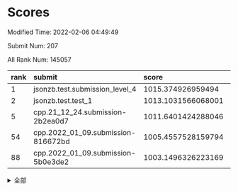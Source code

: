 # Scores

Modified Time: 2022-02-06 04:49:49

Submit Num: 207

All Rank Num: 145057

| rank |               submit               |       score        |       sigma        | pk_num |
| :--- | :--------------------------------- | :----------------- | :----------------- | :----- |
| 1    | jsonzb.test.submission_level_4     | 1015.374926959494  | 0.9049137892996826 | 2801   |
| 2    | jsonzb.test.test_1                 | 1013.1031566068001 | 0.8267947489612626 | 2806   |
| 5    | cpp.21_12_24.submission-2b2ea0d7   | 1011.6401424288046 | 0.7802438962970519 | 2805   |
| 54   | cpp.2022_01_09.submission-816672bd | 1005.4557528159794 | 0.7096960163122185 | 2798   |
| 88   | cpp.2022_01_09.submission-5b0e3de2 | 1003.1496326223169 | 0.7113558486343665 | 2804   |


<details>
<summary>全部</summary>

| rank |                 submit                 |       score        |       sigma        | pk_num |
| :--- | :------------------------------------- | :----------------- | :----------------- | :----- |
| 1    | jsonzb.test.submission_level_4         | 1015.374926959494  | 0.9049137892996826 | 2801   |
| 2    | jsonzb.test.test_1                     | 1013.1031566068001 | 0.8267947489612626 | 2806   |
| 3    | gobigger.level_3.submission_level_3_35 | 1011.8549843579926 | 0.7735928967767165 | 2801   |
| 4    | gobigger.level_3.submission_level_3_48 | 1011.7209508316984 | 0.7869532430473323 | 2801   |
| 5    | cpp.21_12_24.submission-2b2ea0d7       | 1011.6401424288046 | 0.7802438962970519 | 2805   |
| 6    | gobigger.level_3.submission_level_3_6  | 1011.2948657203966 | 0.7562449452349308 | 2804   |
| 7    | gobigger.level_3.submission_level_3_14 | 1011.1862595643146 | 0.7743861163636121 | 2801   |
| 8    | gobigger.level_3.submission_level_3_46 | 1011.0232643085671 | 0.7908925912075546 | 2798   |
| 9    | gobigger.level_3.submission_level_3_45 | 1010.9927262789918 | 0.7711746773816088 | 2808   |
| 10   | gobigger.level_3.submission_level_3_40 | 1010.8368177579455 | 0.7649223246265942 | 2803   |
| 11   | gobigger.level_3.submission_level_3_39 | 1010.5048759890823 | 0.755686953790629  | 2804   |
| 12   | gobigger.level_3.submission_level_3_2  | 1010.3546443508561 | 0.7682538179319848 | 2802   |
| 13   | gobigger.level_3.submission_level_3_36 | 1010.305511989316  | 0.7863222783985725 | 2807   |
| 14   | gobigger.level_3.submission_level_3_49 | 1010.2708508600023 | 0.7582835252947139 | 2810   |
| 15   | gobigger.level_3.submission_level_3_12 | 1010.2248563856087 | 0.7553885166069699 | 2799   |
| 16   | gobigger.level_3.submission_level_3_8  | 1010.2201086220613 | 0.7552093071433506 | 2808   |
| 17   | gobigger.level_3.submission_level_3_19 | 1010.1852238789033 | 0.7391494886133764 | 2802   |
| 18   | gobigger.level_3.submission_level_3_13 | 1010.1362225917626 | 0.7704340566798986 | 2795   |
| 19   | gobigger.level_3.submission_level_3_38 | 1010.1309262937395 | 0.7552517058462496 | 2806   |
| 20   | gobigger.level_3.submission_level_3_7  | 1010.1252868804572 | 0.7402238678853    | 2803   |
| 21   | gobigger.level_3.submission_level_3_43 | 1010.0335022796601 | 0.7644592380138379 | 2804   |
| 22   | gobigger.level_3.submission_level_3_42 | 1010.0302578821282 | 0.7553158919192174 | 2800   |
| 23   | gobigger.level_3.submission_level_3_21 | 1009.9572029564682 | 0.7542002861024292 | 2804   |
| 24   | gobigger.level_3.submission_level_3_30 | 1009.9471796878144 | 0.7691774095095603 | 2804   |
| 25   | gobigger.level_3.submission_level_3_5  | 1009.9445944871001 | 0.7610099233471471 | 2808   |
| 26   | gobigger.level_3.submission_level_3_28 | 1009.9149801593485 | 0.759773726805774  | 2803   |
| 27   | gobigger.level_3.submission_level_3_47 | 1009.8952870608573 | 0.7491271369886959 | 2803   |
| 28   | gobigger.level_3.submission_level_3_4  | 1009.8373808219302 | 0.7357842950383378 | 2803   |
| 29   | gobigger.level_3.submission_level_3_17 | 1009.7529412274421 | 0.7535371237754219 | 2804   |
| 30   | gobigger.level_3.submission_level_3_0  | 1009.6638289838997 | 0.7567955376865934 | 2796   |
| 31   | gobigger.level_3.submission_level_3_16 | 1009.6004622397935 | 0.7467953580217078 | 2804   |
| 32   | gobigger.level_3.submission_level_3_32 | 1009.5599460873158 | 0.7625467575390138 | 2803   |
| 33   | gobigger.level_3.submission_level_3_29 | 1009.5394869723191 | 0.7548544442754853 | 2801   |
| 34   | gobigger.level_3.submission_level_3_41 | 1009.5267573908304 | 0.733792507150567  | 2802   |
| 35   | gobigger.level_3.submission_level_3_27 | 1009.4751790259838 | 0.7404404837450514 | 2808   |
| 36   | gobigger.level_3.submission_level_3_22 | 1009.4460518956415 | 0.7730759721095953 | 2802   |
| 37   | gobigger.level_3.submission_level_3_11 | 1009.4351399468092 | 0.7488101928822721 | 2802   |
| 38   | gobigger.level_3.submission_level_3_15 | 1009.3392410984485 | 0.7548090467277149 | 2800   |
| 39   | gobigger.level_3.submission_level_3_20 | 1009.3091240848911 | 0.751878083176952  | 2803   |
| 40   | gobigger.level_3.submission_level_3_23 | 1009.2211214840256 | 0.747686560889244  | 2800   |
| 41   | gobigger.level_3.submission_level_3_37 | 1009.1670177063955 | 0.7502637654349731 | 2805   |
| 42   | gobigger.level_3.submission_level_3_33 | 1009.1446591821663 | 0.7517188600149729 | 2802   |
| 43   | gobigger.level_3.submission_level_3_24 | 1009.0654262726417 | 0.7495341999159185 | 2801   |
| 44   | gobigger.level_3.submission_level_3_1  | 1009.0313590609505 | 0.7311844502185649 | 2799   |
| 45   | gobigger.level_3.submission_level_3_9  | 1008.90527315962   | 0.7280808429542289 | 2798   |
| 46   | gobigger.level_3.submission_level_3_26 | 1008.8594107535583 | 0.7469865031531672 | 2801   |
| 47   | gobigger.level_3.submission_level_3_18 | 1008.8529579098731 | 0.7312492948782349 | 2805   |
| 48   | gobigger.level_3.submission_level_3_44 | 1008.8149711464093 | 0.7625018017065244 | 2800   |
| 49   | gobigger.level_3.submission_level_3_3  | 1008.5791507404076 | 0.731117055509846  | 2804   |
| 50   | gobigger.level_3.submission_level_3_10 | 1008.4229180135285 | 0.7322713522280763 | 2803   |
| 51   | gobigger.level_3.submission_level_3_34 | 1008.401504085926  | 0.7481946948790758 | 2804   |
| 52   | gobigger.level_3.submission_level_3_25 | 1008.3549777629967 | 0.7554757302700944 | 2804   |
| 53   | gobigger.level_3.submission_level_3_31 | 1008.1478982734576 | 0.7501560090491903 | 2802   |
| 54   | cpp.2022_01_09.submission-816672bd     | 1005.4557528159794 | 0.7096960163122185 | 2798   |
| 55   | gobigger.level_1.submission_level_1_22 | 1004.7337047545507 | 0.7288609186148253 | 2804   |
| 56   | gobigger.level_1.submission_level_1_6  | 1004.4735771626191 | 0.7126565958509513 | 2806   |
| 57   | gobigger.level_1.submission_level_1_15 | 1004.3131026271711 | 0.6993675305624081 | 2806   |
| 58   | gobigger.level_1.submission_level_1_12 | 1004.2733343733945 | 0.719776516579445  | 2799   |
| 59   | gobigger.level_1.submission_level_1_24 | 1004.1160223543869 | 0.7152271499436504 | 2807   |
| 60   | gobigger.level_1.submission_level_1_5  | 1004.0550346948479 | 0.7117383207743614 | 2806   |
| 61   | gobigger.level_1.submission_level_1_29 | 1003.9990583007592 | 0.716609769674754  | 2798   |
| 62   | gobigger.level_1.submission_level_1_2  | 1003.9703744057313 | 0.7231955838941688 | 2809   |
| 63   | gobigger.level_1.submission_level_1_41 | 1003.9615445454908 | 0.7255238027797921 | 2803   |
| 64   | gobigger.level_1.submission_level_1_3  | 1003.9546119600708 | 0.7202546764816241 | 2805   |
| 65   | gobigger.level_1.submission_level_1_21 | 1003.9321343915057 | 0.7081085341193035 | 2805   |
| 66   | gobigger.level_1.submission_level_1_31 | 1003.8568010788774 | 0.7246038537245579 | 2805   |
| 67   | gobigger.level_1.submission_level_1_47 | 1003.8338241786664 | 0.7092263041150647 | 2802   |
| 68   | gobigger.level_1.submission_level_1_39 | 1003.821922233524  | 0.7119100016872891 | 2802   |
| 69   | gobigger.level_1.submission_level_1_8  | 1003.8103631530645 | 0.7099239993592217 | 2805   |
| 70   | gobigger.level_1.submission_level_1_26 | 1003.800248809644  | 0.7221385420588858 | 2799   |
| 71   | gobigger.level_1.submission_level_1_7  | 1003.763752439596  | 0.7306884924647774 | 2803   |
| 72   | gobigger.level_1.submission_level_1_44 | 1003.757659812015  | 0.7240434767955894 | 2809   |
| 73   | gobigger.level_1.submission_level_1_11 | 1003.7511419805559 | 0.7306117747899484 | 2798   |
| 74   | gobigger.level_1.submission_level_1_34 | 1003.7110239306877 | 0.7101695342295368 | 2802   |
| 75   | gobigger.level_1.submission_level_1_27 | 1003.7029292218122 | 0.7164503758393038 | 2803   |
| 76   | gobigger.level_1.submission_level_1_33 | 1003.6988067823685 | 0.7273267730482673 | 2796   |
| 77   | gobigger.level_1.submission_level_1_17 | 1003.6254074787636 | 0.7228866205489951 | 2803   |
| 78   | gobigger.level_1.submission_level_1_9  | 1003.5490541133561 | 0.7118794553940218 | 2803   |
| 79   | gobigger.level_1.submission_level_1_38 | 1003.5460636508071 | 0.7208832808529542 | 2801   |
| 80   | gobigger.level_1.submission_level_1_43 | 1003.4399833322099 | 0.7207086327452007 | 2809   |
| 81   | gobigger.level_1.submission_level_1_40 | 1003.3408652684337 | 0.7126029395077378 | 2798   |
| 82   | gobigger.level_1.submission_level_1_1  | 1003.3007051440059 | 0.718682718082979  | 2804   |
| 83   | gobigger.level_1.submission_level_1_42 | 1003.2969300663951 | 0.7167080897916989 | 2805   |
| 84   | gobigger.level_1.submission_level_1_19 | 1003.292271227907  | 0.7226799977150677 | 2799   |
| 85   | gobigger.level_1.submission_level_1_49 | 1003.270668848491  | 0.7155206807082323 | 2807   |
| 86   | gobigger.level_1.submission_level_1_37 | 1003.2008079190365 | 0.7209122821077617 | 2806   |
| 87   | gobigger.level_1.submission_level_1_32 | 1003.1735741822761 | 0.7192134095887276 | 2806   |
| 88   | cpp.2022_01_09.submission-5b0e3de2     | 1003.1496326223169 | 0.7113558486343665 | 2804   |
| 89   | gobigger.level_1.submission_level_1_14 | 1003.0861705476897 | 0.7248009157791415 | 2798   |
| 90   | gobigger.level_1.submission_level_1_0  | 1002.6567063911085 | 0.7131444090593666 | 2800   |
| 91   | gobigger.level_1.submission_level_1_18 | 1002.4896859772929 | 0.7145437138347177 | 2808   |
| 92   | gobigger.level_1.submission_level_1_23 | 1002.4318897383097 | 0.709811472082223  | 2805   |
| 93   | gobigger.level_1.submission_level_1_28 | 1002.3946588030406 | 0.712745246268903  | 2805   |
| 94   | gobigger.level_1.submission_level_1_30 | 1002.36283978686   | 0.7099206458877717 | 2804   |
| 95   | gobigger.level_1.submission_level_1_13 | 1002.3266582169493 | 0.7091994958260379 | 2804   |
| 96   | gobigger.level_1.submission_level_1_25 | 1002.2796726852865 | 0.7123372077254521 | 2804   |
| 97   | gobigger.level_1.submission_level_1_46 | 1002.2441124111094 | 0.707496248330082  | 2804   |
| 98   | gobigger.level_1.submission_level_1_35 | 1002.2105777572186 | 0.7028773812878772 | 2804   |
| 99   | gobigger.level_1.submission_level_1_4  | 1002.2096590244112 | 0.707204697205361  | 2801   |
| 100  | gobigger.level_1.submission_level_1_48 | 1002.1856096299521 | 0.7070202286111745 | 2808   |
| 101  | gobigger.level_1.submission_level_1_36 | 1002.0324997217328 | 0.7136680295048418 | 2808   |
| 102  | gobigger.level_1.submission_level_1_16 | 1001.9711919468102 | 0.7139519178706331 | 2802   |
| 103  | gobigger.level_1.submission_level_1_45 | 1001.9526448929018 | 0.718803029167529  | 2804   |
| 104  | gobigger.level_1.submission_level_1_20 | 1001.457179935021  | 0.7039767058295098 | 2799   |
| 105  | gobigger.level_1.submission_level_1_10 | 1001.4289723942146 | 0.7103555363308514 | 2801   |
| 106  | gobigger.random.submission_random_46   | 997.1130375887246  | 0.7211616287084878 | 2803   |
| 107  | gobigger.random.submission_random_48   | 997.0752464286581  | 0.7049762775094048 | 2800   |
| 108  | gobigger.random.submission_random_32   | 997.0408452214153  | 0.7069505803982049 | 2801   |
| 109  | gobigger.random.submission_random_37   | 997.0400032597038  | 0.7056238108879719 | 2803   |
| 110  | gobigger.random.submission_random_6    | 996.9298818419479  | 0.7078712883420313 | 2806   |
| 111  | gobigger.random.submission_random_28   | 996.910111371539   | 0.7098044781010101 | 2796   |
| 112  | gobigger.random.submission_random_25   | 996.8920042482364  | 0.7001433306477706 | 2805   |
| 113  | gobigger.random.submission_random_20   | 996.8253429850375  | 0.7093956845716782 | 2800   |
| 114  | gobigger.random.submission_random_23   | 996.6957750555652  | 0.6954181283185573 | 2805   |
| 115  | gobigger.random.submission_random_21   | 996.5975715988402  | 0.7150136644835466 | 2801   |
| 116  | gobigger.random.submission_random_0    | 996.5639217916306  | 0.7073394950109421 | 2807   |
| 117  | gobigger.random.submission_random_12   | 996.5469638982656  | 0.6960155619525348 | 2807   |
| 118  | gobigger.random.submission_random_29   | 996.5313519765027  | 0.7132485098620681 | 2799   |
| 119  | gobigger.random.submission_random_24   | 996.4730805104953  | 0.7196233824262663 | 2803   |
| 120  | gobigger.random.submission_random_35   | 996.4261263789892  | 0.6956851801657479 | 2801   |
| 121  | gobigger.random.submission_random_9    | 996.3807690978973  | 0.7169671080946985 | 2806   |
| 122  | gobigger.random.submission_random_2    | 996.3307336202789  | 0.7162180841838088 | 2806   |
| 123  | gobigger.random.submission_random_44   | 996.3028763484879  | 0.7072179780819698 | 2806   |
| 124  | gobigger.random.submission_random_8    | 996.2163218414494  | 0.7111053703937374 | 2802   |
| 125  | gobigger.random.submission_random_16   | 996.2133617953174  | 0.7110160551784286 | 2805   |
| 126  | gobigger.random.submission_random_18   | 996.1492470535123  | 0.7092374374110993 | 2799   |
| 127  | gobigger.random.submission_random_5    | 996.1345709694833  | 0.7211045511450356 | 2805   |
| 128  | gobigger.random.submission_random_17   | 996.0626060581849  | 0.7119853804141025 | 2804   |
| 129  | gobigger.random.submission_random_39   | 996.0599782226152  | 0.7014056778538282 | 2802   |
| 130  | gobigger.random.submission_random_3    | 996.0342884570075  | 0.7104397050028604 | 2806   |
| 131  | gobigger.random.submission_random_11   | 996.0284234715521  | 0.7042070456789106 | 2808   |
| 132  | gobigger.random.submission_random_27   | 995.901863446036   | 0.7084232776625872 | 2800   |
| 133  | gobigger.random.submission_random_42   | 995.8907321428194  | 0.7018464232306673 | 2800   |
| 134  | gobigger.random.submission_random_45   | 995.8834204461984  | 0.7143998949626306 | 2803   |
| 135  | gobigger.random.submission_random_41   | 995.8778087917462  | 0.7097201461253466 | 2805   |
| 136  | gobigger.random.submission_random_26   | 995.8729443247632  | 0.7142651792506309 | 2802   |
| 137  | gobigger.random.submission_random_22   | 995.7593654208063  | 0.7051588953844657 | 2801   |
| 138  | gobigger.random.submission_random_14   | 995.7069313240457  | 0.7130687143853801 | 2801   |
| 139  | gobigger.random.submission_random_15   | 995.6606126790482  | 0.7171970827818112 | 2808   |
| 140  | gobigger.random.submission_random_38   | 995.5808188089914  | 0.6965261957718346 | 2805   |
| 141  | gobigger.random.submission_random_40   | 995.5678661002755  | 0.7153812555908218 | 2804   |
| 142  | gobigger.random.submission_random_49   | 995.5421609216964  | 0.7258013241196297 | 2803   |
| 143  | gobigger.random.submission_random_30   | 995.540836531796   | 0.7017531621407704 | 2799   |
| 144  | gobigger.random.submission_random_34   | 995.5165396392073  | 0.7070669262054013 | 2805   |
| 145  | gobigger.random.submission_random_10   | 995.4692953836483  | 0.7054891173546286 | 2805   |
| 146  | gobigger.random.submission_random_31   | 995.3911455459712  | 0.7144879070019478 | 2799   |
| 147  | gobigger.random.submission_random_47   | 995.345059737239   | 0.7177256178312437 | 2809   |
| 148  | gobigger.random.submission_random_1    | 995.3239569842405  | 0.7187544756140145 | 2802   |
| 149  | gobigger.random.submission_random_19   | 995.2717538765751  | 0.7174415721814349 | 2805   |
| 150  | gobigger.random.submission_random_13   | 995.1325536308352  | 0.7247967839108078 | 2801   |
| 151  | gobigger.random.submission_random_43   | 995.063495049532   | 0.7306085153630595 | 2803   |
| 152  | gobigger.random.submission_random_7    | 995.0001920671019  | 0.7134491267794477 | 2804   |
| 153  | gobigger.random.submission_random_36   | 994.8559178670636  | 0.7242513999622164 | 2800   |
| 154  | gobigger.random.submission_random_4    | 994.8555155930975  | 0.7114417436967392 | 2808   |
| 155  | gobigger.random.submission_random_33   | 994.6783773543189  | 0.7110583689600269 | 2804   |
| 156  | gobigger.level_2.submission_level_2_24 | 994.2240422049675  | 0.7420291048934453 | 2802   |
| 157  | gobigger.level_2.submission_level_2_26 | 994.1098270090121  | 0.7103984166563982 | 2802   |
| 158  | gobigger.level_2.submission_level_2_46 | 993.9226045713507  | 0.7196578651051511 | 2805   |
| 159  | gobigger.level_2.submission_level_2_19 | 993.8879763855157  | 0.7389424633431091 | 2800   |
| 160  | gobigger.level_2.submission_level_2_22 | 993.5551380861864  | 0.7352363602707838 | 2805   |
| 161  | gobigger.level_2.submission_level_2_13 | 993.5136312764447  | 0.7530114067285755 | 2808   |
| 162  | gobigger.level_2.submission_level_2_16 | 993.4499711844802  | 0.7165349504515215 | 2804   |
| 163  | gobigger.level_2.submission_level_2_23 | 993.3373464437043  | 0.7377738604759806 | 2801   |
| 164  | gobigger.level_2.submission_level_2_12 | 993.3201936470834  | 0.7297691457119233 | 2802   |
| 165  | gobigger.level_2.submission_level_2_41 | 993.1846322903725  | 0.7517663760636707 | 2805   |
| 166  | gobigger.level_2.submission_level_2_27 | 993.0302719240877  | 0.7543272625785762 | 2803   |
| 167  | gobigger.level_2.submission_level_2_11 | 992.9204199123449  | 0.7222386056625691 | 2796   |
| 168  | gobigger.level_2.submission_level_2_9  | 992.8080968826549  | 0.7213317443629003 | 2804   |
| 169  | gobigger.level_2.submission_level_2_36 | 992.6480994078711  | 0.7358493442153922 | 2797   |
| 170  | gobigger.level_2.submission_level_2_45 | 992.4758713012656  | 0.7390680159938795 | 2802   |
| 171  | gobigger.level_2.submission_level_2_7  | 992.4406002169734  | 0.7251585691390576 | 2801   |
| 172  | gobigger.level_2.submission_level_2_30 | 992.3363899967075  | 0.7534908053700379 | 2802   |
| 173  | gobigger.level_2.submission_level_2_38 | 992.3013470317534  | 0.756023241833445  | 2804   |
| 174  | gobigger.level_2.submission_level_2_37 | 992.282141466678   | 0.766624254105734  | 2802   |
| 175  | gobigger.level_2.submission_level_2_17 | 992.2536293210402  | 0.746633790373919  | 2805   |
| 176  | gobigger.level_2.submission_level_2_2  | 992.2055866684977  | 0.7576771271998806 | 2809   |
| 177  | gobigger.level_2.submission_level_2_8  | 992.1640272401925  | 0.7541749256418238 | 2800   |
| 178  | gobigger.level_2.submission_level_2_1  | 992.096248621251   | 0.7316150481217654 | 2804   |
| 179  | gobigger.level_2.submission_level_2_43 | 992.0503584953004  | 0.7430570472220835 | 2805   |
| 180  | gobigger.level_2.submission_level_2_44 | 992.035610715262   | 0.7285982694684613 | 2806   |
| 181  | gobigger.level_2.submission_level_2_4  | 991.9907769847716  | 0.751577478229233  | 2801   |
| 182  | gobigger.level_2.submission_level_2_34 | 991.9558815836234  | 0.7535526421220421 | 2804   |
| 183  | gobigger.level_2.submission_level_2_33 | 991.9008566233417  | 0.7474861287876896 | 2800   |
| 184  | gobigger.level_2.submission_level_2_14 | 991.8855069447069  | 0.7332904490220316 | 2803   |
| 185  | gobigger.level_2.submission_level_2_48 | 991.8565934432319  | 0.7439488072475219 | 2805   |
| 186  | gobigger.level_2.submission_level_2_35 | 991.852851773755   | 0.7399108392983194 | 2807   |
| 187  | gobigger.level_2.submission_level_2_42 | 991.8163765249174  | 0.7445339202081857 | 2803   |
| 188  | gobigger.level_2.submission_level_2_10 | 991.7682705764846  | 0.7237870685326347 | 2805   |
| 189  | gobigger.level_2.submission_level_2_25 | 991.7103199343309  | 0.7741042083206137 | 2800   |
| 190  | gobigger.level_2.submission_level_2_40 | 991.7091027498666  | 0.7504047489046749 | 2797   |
| 191  | gobigger.level_2.submission_level_2_39 | 991.6653306869466  | 0.7543582929846705 | 2800   |
| 192  | gobigger.level_2.submission_level_2_49 | 991.6196801399544  | 0.7383012860039782 | 2802   |
| 193  | gobigger.level_2.submission_level_2_28 | 991.5250693433665  | 0.7534783590950721 | 2801   |
| 194  | gobigger.level_2.submission_level_2_15 | 991.34150303321    | 0.7784481646743885 | 2806   |
| 195  | gobigger.level_2.submission_level_2_31 | 991.2997663716133  | 0.7514352798449103 | 2803   |
| 196  | gobigger.level_2.submission_level_2_6  | 991.2563241439133  | 0.75522368480359   | 2807   |
| 197  | gobigger.level_2.submission_level_2_20 | 991.2336119075751  | 0.7363221012816533 | 2800   |
| 198  | gobigger.level_2.submission_level_2_47 | 991.2012126026872  | 0.7565174903797404 | 2804   |
| 199  | gobigger.level_2.submission_level_2_18 | 991.1516568997149  | 0.7632113270930141 | 2803   |
| 200  | gobigger.level_2.submission_level_2_21 | 991.1285617079361  | 0.7674954460617268 | 2809   |
| 201  | gobigger.level_2.submission_level_2_29 | 991.0063116969862  | 0.7493099680773218 | 2801   |
| 202  | gobigger.level_2.submission_level_2_32 | 990.734833272988   | 0.759592453393306  | 2798   |
| 203  | gobigger.level_2.submission_level_2_0  | 990.6597835190867  | 0.7729620057557038 | 2799   |
| 204  | gobigger.level_2.submission_level_2_3  | 989.842283495176   | 0.7748077335964705 | 2805   |
| 205  | gobigger.level_2.submission_level_2_5  | 989.8035778581577  | 0.8003600545310915 | 2804   |
| 206  | gobigger.none.submission_none_0        | 976.5025590929142  | 1.4138716408522265 | 2803   |
| 207  | gobigger.none.submission_none_1        | 974.0389730739427  | 1.6351893699391684 | 2805   |

</details>